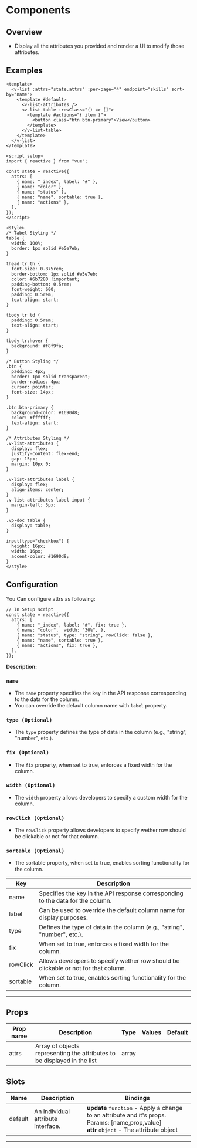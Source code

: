 <script setup>
import Attributes from './attributes.vue';

</script>

# Components

## Overview

- Display all the attributes you provided and render a UI to modify those attributes.

<Attributes/>

## Examples

```vue {3,10} [app.vue]
<template>
  <v-list :attrs="state.attrs" :per-page="4" endpoint="skills" sort-by="name">
    <template #default>
      <v-list-attributes />
      <v-list-table :rowClass="() => []">
        <template #actions="{ item }">
          <button class="btn btn-primary">View</button>
        </template>
      </v-list-table>
    </template>
  </v-list>
</template>

<script setup>
import { reactive } from "vue";

const state = reactive({
  attrs: [
    { name: "_index", label: "#" },
    { name: "color" },
    { name: "status" },
    { name: "name", sortable: true },
    { name: "actions" },
  ],
});
</script>

<style>
/* Tabel Styling */
table {
  width: 100%;
  border: 1px solid #e5e7eb;
}

thead tr th {
  font-size: 0.875rem;
  border-bottom: 1px solid #e5e7eb;
  color: #6b7280 !important;
  padding-bottom: 0.5rem;
  font-weight: 600;
  padding: 0.5rem;
  text-align: start;
}

tbody tr td {
  padding: 0.5rem;
  text-align: start;
}

tbody tr:hover {
  background: #f8f9fa;
}

/* Button Styling */
.btn {
  padding: 4px;
  border: 1px solid transparent;
  border-radius: 4px;
  cursor: pointer;
  font-size: 14px;
}

.btn.btn-primary {
  background-color: #1690d8;
  color: #ffffff;
  text-align: start;
}

/* Attributes Styling */
.v-list-attributes {
  display: flex;
  justify-content: flex-end;
  gap: 15px;
  margin: 10px 0;
}

.v-list-attributes label {
  display: flex;
  align-items: center;
}
.v-list-attributes label input {
  margin-left: 5px;
}

.vp-doc table {
  display: table;
}

input[type="checkbox"] {
  height: 16px;
  width: 16px;
  accent-color: #1690d8;
}
</style>
```

## Configuration

You Can configure attrs as following:

```vue[app.vue]
// In Setup script
const state = reactive({
  attrs: [
    { name: "_index", label: "#", fix: true },
    { name: "color",  width: "30%", },
    { name: "status", type: "string", rowClick: false },
    { name: "name", sortable: true },
    { name: "actions", fix: true },
  ],
});

```

**Description:**

### `name`

- The `name` property specifies the key in the API response corresponding to the data for the column.
- You can override the default column name with `label` property.

### `type (Optional)`

- The `type` property defines the type of data in the column (e.g., "string", "number", etc.).

### `fix (Optional)`

- The `fix` property, when set to true, enforces a fixed width for the column.

### `width (Optional)`

- The `width` property allows developers to specify a custom width for the column.

### `rowClick (Optional)`

- The `rowClick` property allows developers to specify wether row should be clickable or not for that column.

### `sortable (Optional)`

- The sortable property, when set to true, enables sorting functionality for the column.

| Key      | Description                                                                         |
| -------- | ----------------------------------------------------------------------------------- |
| name     | Specifies the key in the API response corresponding to the data for the column.     |
| label    | Can be used to override the default column name for display purposes.               |
| type     | Defines the type of data in the column (e.g., "string", "number", etc.).            |
| fix      | When set to true, enforces a fixed width for the column.                            |
| rowClick | Allows developers to specify wether row should be clickable or not for that column. |
| sortable | When set to true, enables sorting functionality for the column.                     |

---

## Props

| Prop name | Description                                                              | Type  | Values | Default |
| --------- | ------------------------------------------------------------------------ | ----- | ------ | ------- |
| attrs     | Array of objects representing the attributes to be displayed in the list | array |        |         |

## Slots

| Name    | Description                        | Bindings                                                                                                                                     |
| ------- | ---------------------------------- | -------------------------------------------------------------------------------------------------------------------------------------------- |
| default | An individual attribute interface. | **update** `function` - Apply a change to an attribute and it's props. Params: [name,prop,value]<br>**attr** `object` - The attribute object |

---
